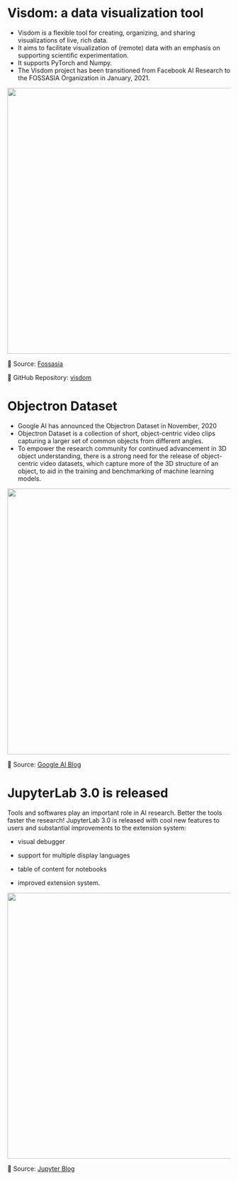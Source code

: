 # Visdom: a data visualization tool
- Visdom is a flexible tool for creating, organizing, and sharing visualizations of live, rich data. 
- It aims to facilitate visualization of (remote) data with an emphasis on supporting scientific experimentation.
- It supports PyTorch and Numpy. 
- The Visdom project has been transitioned from Facebook AI Research to the FOSSASIA Organization in January, 2021.

[<p align="center"> <img src="https://github.com/Machine-Learning-Tokyo/AI-ML-Newsletter/blob/master/images/visdom-project.png" width="600" /> </p>](https://blog.fossasia.org/welcome-the-visdom-project-at-fossasia-now-fully-open-source/)

📌 Source: [Fossasia](https://blog.fossasia.org/welcome-the-visdom-project-at-fossasia-now-fully-open-source/)

📌 GitHub Repository: [visdom](https://github.com/fossasia/visdom/)


# Objectron Dataset
- Google AI has announced the Objectron Dataset in November, 2020
- Objectron Dataset is a collection of short, object-centric video clips capturing a larger set of common objects from different angles.
- To empower the research community for continued advancement in 3D object understanding, there is a strong need for the release of object-centric video datasets, which capture more of the 3D structure of an object, to aid in the training and benchmarking of machine learning models.

[<p align="center"> <img src="https://github.com/Machine-Learning-Tokyo/AI-ML-Newsletter/blob/master/images/objectron.gif" width="600" /> </p>](https://ai.googleblog.com/2020/11/announcing-objectron-dataset.html)

📌 Source: [Google AI Blog](https://ai.googleblog.com/2020/11/announcing-objectron-dataset.html)


# JupyterLab 3.0 is released

Tools and softwares play an important role in AI research. Better the tools faster the research! JupyterLab 3.0 is released with cool new features to users and substantial improvements to the extension system:

  - visual debugger

  - support for multiple display languages

  - table of content for notebooks

  - improved extension system.

[<p align="center"> <img src="https://github.com/Machine-Learning-Tokyo/AI-ML-Newsletter/blob/master/images/jupyterlab3.0.gif" width="600" /> </p>](https://blog.jupyter.org/jupyterlab-3-0-is-out-4f58385e25bb)

📌 Source: [Jupyter Blog](https://blog.jupyter.org/jupyterlab-3-0-is-out-4f58385e25bb)
